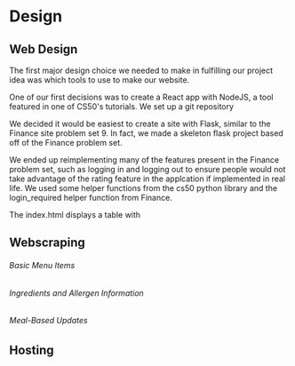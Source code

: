 # Design


## Web Design
The first major design choice we needed to make in fulfilling our project idea was which tools to use to make our website.

One of our first decisions was to create a React app with NodeJS, a tool featured in one of CS50's tutorials.
We set up a git repository

We  decided it would be easiest to create a site with Flask, similar to the Finance site problem set 9.
In fact, we made a skeleton flask project based off of the Finance problem set.

We ended up reimplementing many of the features present in the Finance problem set, such as logging in and logging out to ensure people would not take advantage of the rating feature in the applcation if implemented in real life. We used some helper functions from the cs50 python library and the login_required helper function from Finance.

The index.html displays a table with 

## Webscraping

###### Basic Menu Items

###### Ingredients and Allergen Information

###### Meal-Based Updates 


## Hosting
